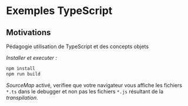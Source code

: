 # Exemples TypeScript

## Motivations

Pédagogie utilisation de TypeScript et des concepts objets

*Installer et executer :*

```bash
npm install
npm run build
```

_SourceMap_ activé, verifiee que votre navigateur vous affiche les fichiers `*.ts` dans le debugger et non pas les fichiers `*.js` résultant de la _transpilation_.
